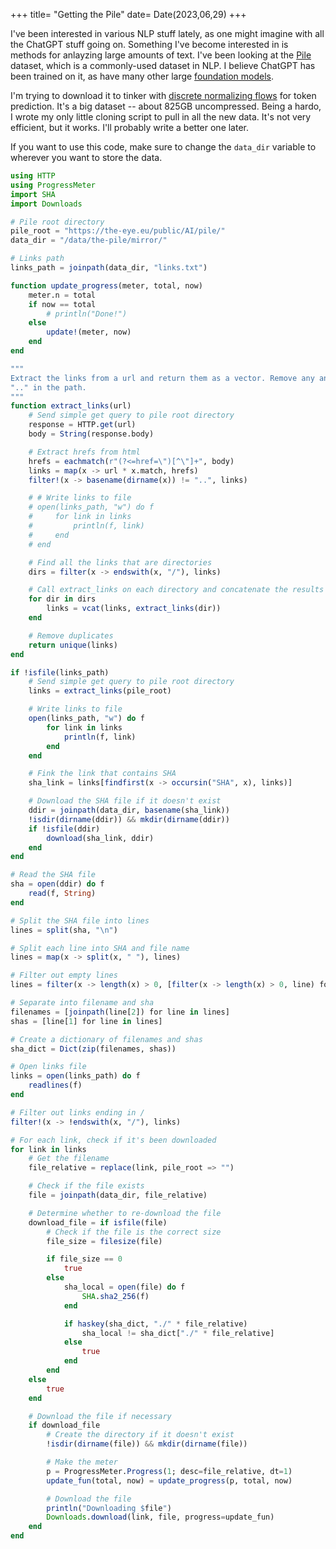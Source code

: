 +++
title= "Getting the Pile"
date= Date(2023,06,29)
+++

I've been interested in various NLP stuff lately, as one might imagine with all the ChatGPT stuff going on. Something I've become interested in is methods for anlayzing large amounts of text. I've been looking at the [Pile](https://pile.eleuther.ai/) dataset, which is a commonly-used dataset in NLP. I believe ChatGPT has been trained on it, as have many other large [foundation models](https://en.wikipedia.org/wiki/Foundation_models). 

I'm trying to download it to tinker with [discrete normalizing flows](https://arxiv.org/abs/1905.10347) for token prediction. It's a big dataset -- about 825GB uncompressed. Being a hardo, I wrote my only little cloning script to pull in all the new data. It's not very efficient, but it works. I'll probably write a better one later. 

If you want to use this code, make sure to change the `data_dir` variable to wherever you want to store the data.

```julia
using HTTP
using ProgressMeter
import SHA
import Downloads

# Pile root directory
pile_root = "https://the-eye.eu/public/AI/pile/"
data_dir = "/data/the-pile/mirror/"

# Links path
links_path = joinpath(data_dir, "links.txt")

function update_progress(meter, total, now)
    meter.n = total
    if now == total
        # println("Done!")
    else
        update!(meter, now)
    end
end

"""
Extract the links from a url and return them as a vector. Remove any any links that include
".." in the path.
"""
function extract_links(url)
    # Send simple get query to pile root directory
    response = HTTP.get(url)
    body = String(response.body)

    # Extract hrefs from html
    hrefs = eachmatch(r"(?<=href=\")[^\"]+", body)
    links = map(x -> url * x.match, hrefs)
    filter!(x -> basename(dirname(x)) != "..", links)

    # # Write links to file
    # open(links_path, "w") do f
    #     for link in links
    #         println(f, link)
    #     end
    # end

    # Find all the links that are directories
    dirs = filter(x -> endswith(x, "/"), links)

    # Call extract_links on each directory and concatenate the results
    for dir in dirs
        links = vcat(links, extract_links(dir))
    end

    # Remove duplicates
    return unique(links)
end

if !isfile(links_path)
    # Send simple get query to pile root directory
    links = extract_links(pile_root)

    # Write links to file
    open(links_path, "w") do f
        for link in links
            println(f, link)
        end
    end

    # Fink the link that contains SHA
    sha_link = links[findfirst(x -> occursin("SHA", x), links)]

    # Download the SHA file if it doesn't exist
    ddir = joinpath(data_dir, basename(sha_link))
    !isdir(dirname(ddir)) && mkdir(dirname(ddir))
    if !isfile(ddir)
        download(sha_link, ddir)
    end
end

# Read the SHA file
sha = open(ddir) do f
    read(f, String)
end

# Split the SHA file into lines
lines = split(sha, "\n")

# Split each line into SHA and file name
lines = map(x -> split(x, " "), lines)

# Filter out empty lines
lines = filter(x -> length(x) > 0, [filter(x -> length(x) > 0, line) for line in lines])

# Separate into filename and sha
filenames = [joinpath(line[2]) for line in lines]
shas = [line[1] for line in lines]

# Create a dictionary of filenames and shas
sha_dict = Dict(zip(filenames, shas))

# Open links file
links = open(links_path) do f
    readlines(f)
end

# Filter out links ending in /
filter!(x -> !endswith(x, "/"), links)

# For each link, check if it's been downloaded
for link in links
    # Get the filename
    file_relative = replace(link, pile_root => "")

    # Check if the file exists
    file = joinpath(data_dir, file_relative)

    # Determine whether to re-download the file
    download_file = if isfile(file)
        # Check if the file is the correct size
        file_size = filesize(file)

        if file_size == 0 
            true
        else
            sha_local = open(file) do f
                SHA.sha2_256(f)
            end

            if haskey(sha_dict, "./" * file_relative)
                sha_local != sha_dict["./" * file_relative]
            else
                true
            end
        end
    else
        true
    end

    # Download the file if necessary
    if download_file
        # Create the directory if it doesn't exist
        !isdir(dirname(file)) && mkdir(dirname(file))

        # Make the meter
        p = ProgressMeter.Progress(1; desc=file_relative, dt=1)
        update_fun(total, now) = update_progress(p, total, now)

        # Download the file
        println("Downloading $file")
        Downloads.download(link, file, progress=update_fun)
    end
end
```